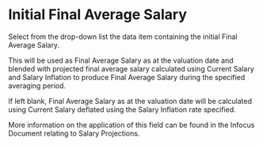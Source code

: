 # Initial Final Average Salary

Select from the drop-down list the data item containing the initial
Final Average Salary.

This will be used as Final Average Salary as at the valuation date and
blended with projected final average salary calculated using Current
Salary and Salary Inflation to produce Final Average Salary during the
specified averaging period.

If left blank, Final Average Salary as at the valuation date will be
calculated using Current Salary deflated using the Salary Inflation rate
specified.

More information on the application of this field can be found in the
Infocus Document relating to Salary Projections.
